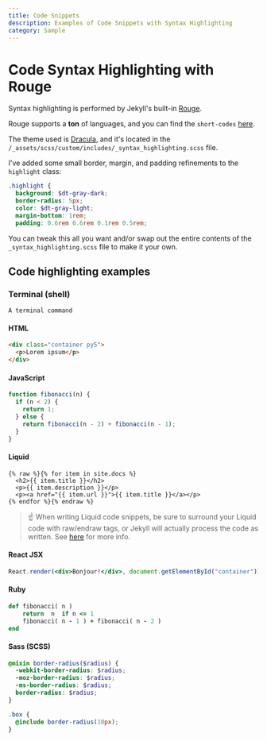 ```yaml
---
title: Code Snippets 
description: Examples of Code Snippets with Syntax Highlighting
category: Sample
---
```


# Code Syntax Highlighting with Rouge

Syntax highlighting is performed by Jekyll's built-in [Rouge](https://github.com/jneen/rouge).

Rouge supports a **ton** of languages, and you can find the `short-codes` [here](https://github.com/jneen/rouge/wiki/List-of-supported-languages-and-lexers).

The theme used is [Dracula](https://github.com/dracula/pygments), and it's located in the `/_assets/scss/custom/includes/_syntax_highlighting.scss` file.

I've added some small border, margin, and padding refinements to the `highlight` class:

```scss
.highlight {
  background: $dt-gray-dark;
  border-radius: 5px;
  color: $dt-gray-light;
  margin-bottom: 1rem;
  padding: 0.6rem 0.6rem 0.1rem 0.5rem;
```

You can tweak this all you want and/or swap out the entire contents of the `_syntax_highlighting.scss` file to make it your own.

## Code highlighting examples

### Terminal (shell)

```shell
A terminal command
```

#### HTML

```html
<div class="container py5">
  <p>Lorem ipsum</p>
</div>
```

#### JavaScript

```js
function fibonacci(n) {
  if (n < 2) {
    return 1;
  } else {
    return fibonacci(n - 2) + fibonacci(n - 1);
  }
}
```

#### Liquid

```liquid
{% raw %}{% for item in site.docs %}
  <h2>{{ item.title }}</h2>
  <p>{{ item.description }}</p>
  <p><a href="{{ item.url }}">{{ item.title }}</a></p>
{% endfor %}{% endraw %}
```

> :point_up: When writing Liquid code snippets, be sure to surround your Liquid code with raw/endraw tags, or Jekyll will actually process the code as written. See [here](https://shopify.github.io/liquid/tags/raw/) for more info.

#### React JSX

```jsx
React.render(<div>Bonjour!</div>, document.getElementById("container"));
```

#### Ruby

```ruby
def fibonacci( n )
    return  n  if n <= 1
    fibonacci( n - 1 ) + fibonacci( n - 2 )
end
```

#### Sass (SCSS)

```scss
@mixin border-radius($radius) {
  -webkit-border-radius: $radius;
  -moz-border-radius: $radius;
  -ms-border-radius: $radius;
  border-radius: $radius;
}

.box {
  @include border-radius(10px);
}
```